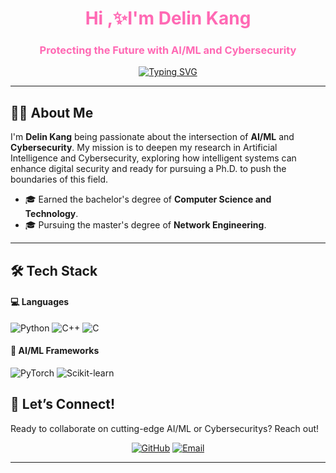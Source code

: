 <h1 align="center" style="color:#ff69b4;"> Hi ,✨I'm Delin Kang</h1>   

<h3 align="center" style="color:#ff69b4;"> Protecting the Future with AI/ML and Cybersecurity</h3>

<p align="center">
<a href="https://git.io/typing-svg"><img src="https://readme-typing-svg.demolab.com?font=Fira+Code&size=23&duration=4000&pause=1000&color=FF69B4&center=true&vCenter=true&width=500&lines=Growing+with+every+challenge+I+face;Driven+by+curiosity+and+innovation;Always+learning+new+things" alt="Typing SVG" /></a>
</p>

---

## 👨‍🎓 About Me   
I'm **Delin Kang** being passionate about the intersection of **AI/ML** and **Cybersecurity**. My mission is to deepen my research in Artificial Intelligence and Cybersecurity, exploring how intelligent systems can enhance digital security and ready for pursuing a Ph.D. to push the boundaries of this field.   


- 🎓 Earned the bachelor's degree of **Computer Science and Technology**.   
- 🎓 Pursuing the master's degree of **Network Engineering**.   

---
## 🛠️ Tech Stack  
#### 💻 Languages   
![Python](https://img.shields.io/badge/Python-3776AB?style=for-the-badge&logo=python&logoColor=white)
![C++](https://img.shields.io/badge/C%2B%2B-%23646464?style=for-the-badge&logo=cplusplus) 
![C](https://img.shields.io/badge/C-%233776AB?style=for-the-badge&logo=c)   

#### 🤖 AI/ML Frameworks   
![PyTorch](https://img.shields.io/badge/PyTorch-EE4C2C?style=for-the-badge&logo=pytorch&logoColor=white)
![Scikit-learn](https://img.shields.io/badge/Scikit--learn-F7931E?style=for-the-badge&logo=scikit-learn&logoColor=white)





## 🔗 Let’s Connect!   
Ready to collaborate on cutting-edge AI/ML or Cybersecuritys? Reach out!   
<p align="center">
  <a href="https://github.com/KangKang0909"><img src="https://img.shields.io/badge/DELINKANG0909-%233776AB?style=for-the-badge&logo=github&label=GITHUB" alt="GitHub"/></a>
  <a href="mailto:conneralfter@gmail.com"><img src="https://img.shields.io/badge/CONTACT%20ME-%23EA4335?style=for-the-badge&logo=gmail&label=gmail" alt="Email"/></a>
</p>





---
